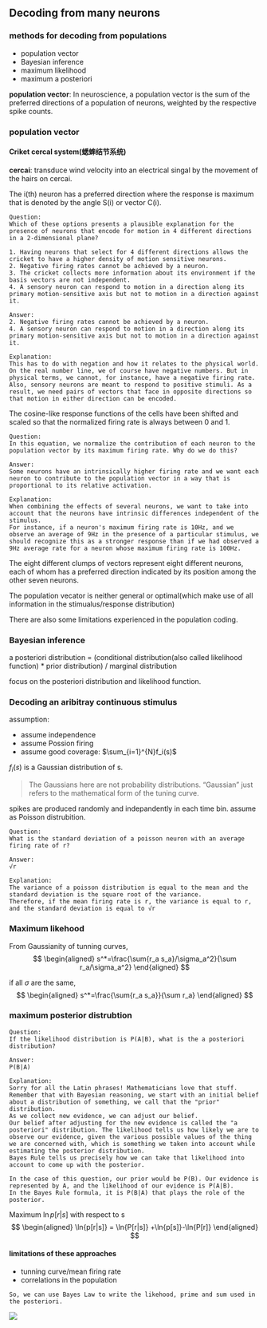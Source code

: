 ## Decoding from many neurons

### methods for decoding from populations

- population vector
- Bayesian inference
- maximum likelihood
- maximum a posteriori

**population vector**: In neuroscience, a population vector is the sum of the preferred directions of a population of neurons, weighted by the respective spike counts.


### population vector

#### Criket cercal system(蟋蟀结节系统)

**cercai**: transduce wind velocity into an electrical singal by the movement of the hairs on cercai.

The i(th) neuron has a preferred direction where the response is maximum that is denoted by the angle S(i) or vector C(i).

```
Question:
Which of these options presents a plausible explanation for the presence of neurons that encode for motion in 4 different directions in a 2-dimensional plane?

1. Having neurons that select for 4 different directions allows the cricket to have a higher density of motion sensitive neurons.
2. Negative firing rates cannot be achieved by a neuron.
3. The cricket collects more information about its environment if the basis vectors are not independent.
4. A sensory neuron can respond to motion in a direction along its primary motion-sensitive axis but not to motion in a direction against it.

Answer:
2. Negative firing rates cannot be achieved by a neuron.
4. A sensory neuron can respond to motion in a direction along its primary motion-sensitive axis but not to motion in a direction against it.

Explanation:
This has to do with negation and how it relates to the physical world. On the real number line, we of course have negative numbers. But in physical terms, we cannot, for instance, have a negative firing rate. Also, sensory neurons are meant to respond to positive stimuli. As a result, we need pairs of vectors that face in opposite directions so that motion in either direction can be encoded.
```

The cosine-like response functions of the cells have been shifted and scaled so that the normalized firing rate is always between 0 and 1.

```
Question:
In this equation, we normalize the contribution of each neuron to the population vector by its maximum firing rate. Why do we do this?

Answer:
Some neurons have an intrinsically higher firing rate and we want each neuron to contribute to the population vector in a way that is proportional to its relative activation.

Explanation:
When combining the effects of several neurons, we want to take into account that the neurons have intrinsic differences independent of the stimulus. 
For instance, if a neuron's maximum firing rate is 10Hz, and we observe an average of 9Hz in the presence of a particular stimulus, we should recognize this as a stronger response than if we had observed a 9Hz average rate for a neuron whose maximum firing rate is 100Hz.
```

The eight different clumps of vectors represent eight different neurons, each of whom has a preferred direction indicated by its position among the other seven neurons.

The population vecator is neither general or optimal(which make use of all information in the stimualus/response distribution)

There are also some limitations experienced in the population coding.

### Bayesian inference

a posteriori distribution = (conditional distribution(also called likelihood function) * prior distribution) / marginal distribution

focus on the posteriori distribution and likelihood function.

### Decoding an aribitray continuous stimulus
assumption:
- assume independence
- assume Possion firing
- assume good coverage: $\sum_{i=1}^{N}f_i(s)$

$f_i(s)$ is a Gaussian distribution of s.

> The Gaussians here are not probability distributions. “Gaussian” just refers to the mathematical form of the tuning curve.

spikes are produced randomly and indepandently in each time bin. 
assume as Poisson distrubition.

```
Question:
What is the standard deviation of a poisson neuron with an average firing rate of r?

Answer:
√r

Explanation:
The variance of a poisson distribution is equal to the mean and the standard deviation is the square root of the variance. 
Therefore, if the mean firing rate is r, the variance is equal to r, and the standard deviation is equal to √r
```

### Maximum likehood

From Gaussianity of tunning curves,
$$
\begin{aligned}
    s^*=\frac{\sum{r_a s_a}/\sigma_a^2}{\sum r_a/\sigma_a^2}
\end{aligned}
$$

if all $\sigma$ are the same,
$$
\begin{aligned}
    s^*=\frac{\sum{r_a s_a}}{\sum r_a}
\end{aligned}
$$


### maximum posterior distrubtion

```
Question:
If the likelihood distribution is P(A|B), what is the a posteriori distribution?

Answer:
P(B|A)

Explanation:
Sorry for all the Latin phrases! Mathematicians love that stuff.
Remember that with Bayesian reasoning, we start with an initial belief about a distribution of something, we call that the "prior" distribution. 
As we collect new evidence, we can adjust our belief. 
Our belief after adjusting for the new evidence is called the "a posteriori" distribution. The likelihood tells us how likely we are to observe our evidence, given the various possible values of the thing we are concerned with, which is something we taken into account while estimating the posterior distribution. 
Bayes Rule tells us precisely how we can take that likelihood into account to come up with the posterior.

In the case of this question, our prior would be P(B). Our evidence is represented by A, and the likelihood of our evidence is P(A|B). 
In the Bayes Rule formula, it is P(B|A) that plays the role of the posterior.
```

Maximum $\ln{p[r|s]}$ with respect to s
$$
\begin{aligned}
\ln{p[r|s]} = \ln{P[r|s]} +\ln{p[s]}-\ln{P[r]}
\end{aligned}
$$

#### limitations of these approaches

- tunning curve/mean firing rate
- correlations in the population

```
So, we can use Bayes Law to write the likehood, prime and sum used in the posteriori.
```
![](http://geekresearchlab.net/coursera/neuro/neuro-decision-38.jpg)

